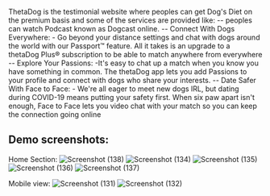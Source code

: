 ThetaDog is the testimonial website where peoples can get Dog's Diet on the premium basis and some of the services are provided like:
-- peoples can watch Podcast known as Dogcast online.
-- Connect With Dogs Everywhere: 
             - Go beyond your distance settings and chat with dogs around the world with our Passport™ feature. All it takes is an upgrade to a thetaDog Plus® subscription to be able to match anywhere from everywhere
-- Explore Your Passions:
             -It's easy to chat up a match when you know you have something in common. The thetaDog app lets you add Passions to your profile and connect with dogs who share your interests.
-- Date Safer With Face to Face:
             - We're all eager to meet new dogs IRL, but dating during COVID-19 means putting your safety first. When six paw apart isn't enough, Face to Face lets you video chat with your match so you can keep the connection going online

Demo screenshots:
---------------------
Home Section:
![Screenshot (138)](https://github.com/jayram0402/thetaDog-testimonial_Dog_website/assets/147648366/96a356f6-9dff-4f98-8d86-adc13e6e7048)
![Screenshot (134)](https://github.com/jayram0402/thetaDog-testimonial_Dog_website/assets/147648366/74267dfd-bbb0-46d7-93af-c1a858ea2fa4)
![Screenshot (135)](https://github.com/jayram0402/thetaDog-testimonial_Dog_website/assets/147648366/bcb27c64-ea52-4c18-9666-9c8c95d4050f)
![Screenshot (136)](https://github.com/jayram0402/thetaDog-testimonial_Dog_website/assets/147648366/b44080a8-a012-4bce-9712-254df307e9dc)
![Screenshot (137)](https://github.com/jayram0402/thetaDog-testimonial_Dog_website/assets/147648366/2e9c42dc-4c60-4069-a823-071ff9ed2566)

Mobile view:
![Screenshot (131)](https://github.com/jayram0402/thetaDog-testimonial_Dog_website/assets/147648366/6eac9380-5139-4eb6-b18d-6ca97746f7e8)
![Screenshot (132)](https://github.com/jayram0402/thetaDog-testimonial_Dog_website/assets/147648366/fb81fc8b-0aed-4dd9-b876-20070a36305e)





